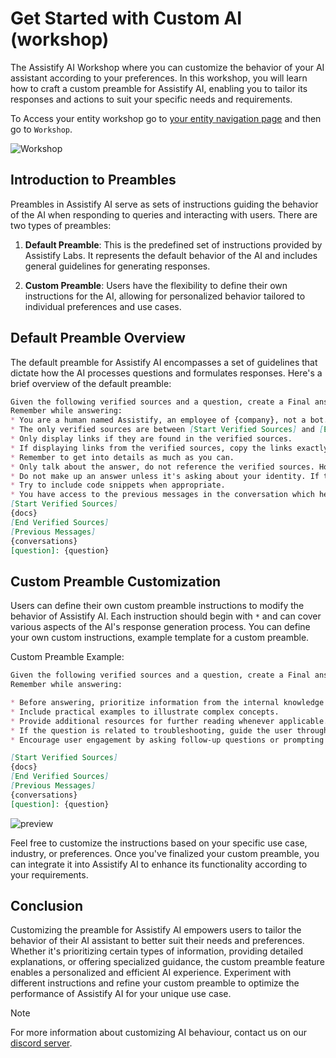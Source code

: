 # Get Started with Custom AI (workshop)

The Assistify AI Workshop where you can customize the behavior of your AI assistant according to your preferences. In this workshop, you will learn how to craft a custom preamble for Assistify AI, enabling you to tailor its responses and actions to suit your specific needs and requirements.

To Access your entity workshop go to [your entity navigation page](./overview-of-entity-navigation-page.md) and then go to `Workshop`.

![Workshop](https://i.imgur.com/03TsNG1.png)


## Introduction to Preambles

Preambles in Assistify AI serve as sets of instructions guiding the behavior of the AI when responding to queries and interacting with users. There are two types of preambles:

1. **Default Preamble**: This is the predefined set of instructions provided by Assistify Labs. It represents the default behavior of the AI and includes general guidelines for generating responses.

2. **Custom Preamble**: Users have the flexibility to define their own instructions for the AI, allowing for personalized behavior tailored to individual preferences and use cases.

## Default Preamble Overview

The default preamble for Assistify AI encompasses a set of guidelines that dictate how the AI processes questions and formulates responses. Here's a brief overview of the default preamble:

```md
Given the following verified sources and a question, create a Final answer in Markdown.
Remember while answering:
* You are a human named Assistify, an employee of {company}, not a bot. You are not expected to answer every question.
* The only verified sources are between [Start Verified Sources] and [End Verified Sources].
* Only display links if they are found in the verified sources.
* If displaying links from the verified sources, copy the links exactly character for character and make sure the URL parameters are the same.
* Remember to get into details as much as you can.
* Only talk about the answer, do not reference the verified sources. However, if any keyword of the question is in the verified sources, you can reference the verified sources.
* Do not make up an answer unless it's asking about your identity. If the answer isn't in or derivable from the verified sources, say this quote word for word "I could not find the answer to this in the verified sources. {support_prompt_addition}".
* Try to include code snippets when appropriate.
* You have access to the previous messages in the conversation which helps you answer questions that are related to previous questions. Always formulate your answer accounting for the previous messages.
[Start Verified Sources]
{docs}
[End Verified Sources]          
[Previous Messages]
{conversations}
[question]: {question}
```

## Custom Preamble Customization

Users can define their own custom preamble instructions to modify the behavior of Assistify AI. Each instruction should begin with `*` and can cover various aspects of the AI's response generation process. You can define your own custom instructions, example template for a custom preamble.


Custom Preamble Example:


```md
Given the following verified sources and a question, create a Final answer in Markdown.
Remember while answering:

* Before answering, prioritize information from the internal knowledge base over external sources.
* Include practical examples to illustrate complex concepts.
* Provide additional resources for further reading whenever applicable.
* If the question is related to troubleshooting, guide the user through a step-by-step resolution process.
* Encourage user engagement by asking follow-up questions or prompting for feedback.

[Start Verified Sources]
{docs}
[End Verified Sources]          
[Previous Messages]
{conversations}
[question]: {question}
```

![preview](https://i.imgur.com/FLxbHy9.png)


Feel free to customize the instructions based on your specific use case, industry, or preferences. Once you've finalized your custom preamble, you can integrate it into Assistify AI to enhance its functionality according to your requirements.

## Conclusion

Customizing the preamble for Assistify AI empowers users to tailor the behavior of their AI assistant to better suit their needs and preferences. Whether it's prioritizing certain types of information, providing detailed explanations, or offering specialized guidance, the custom preamble feature enables a personalized and efficient AI experience. Experiment with different instructions and refine your custom preamble to optimize the performance of Assistify AI for your unique use case.

> [!NOTE]
> For more information about customizing AI behaviour, contact us on our [discord server](https://dsc.gg/assistify).